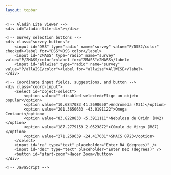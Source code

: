 ```yaml
---
layout: topbar
--- 
```

<!DOCTYPE html>
<html lang="es">

<head>
    <title>Zoom en Aladin</title>
    <script type="text/javascript" src="https://aladin.cds.unistra.fr/AladinLite/api/v3/latest/aladin.js" charset="utf-8"></script>
    <script src="https://code.jquery.com/jquery-3.6.0.min.js"></script>
    <link rel="stylesheet" href="https://nicomedinap.github.io/decosmos/PublicCSS/Zoom.css">
</head>
<body>

    <!-- Aladin Lite viewer -->
    <div id="aladin-lite-div"></div>

    <!-- Survey selection buttons -->
    <div class="survey-buttons">
        <input id="DSS" type="radio" name="survey" value="P/DSS2/color" checked><label for="DSS">DSS color</label>
        <input id="2MASS" type="radio" name="survey" value="P/2MASS/color"><label for="2MASS">2MASS</label>
        <input id="allwise" type="radio" name="survey" value="P/allWISE/color"><label for="allwise">AllWISE</label>
    </div>

    <!-- Coordinate input fields, suggestions, and button -->
    <div class="coord-input">
        <select id="object-select">
            <option value="" disabled selected>Elige un objeto popular</option>
            <option value="10.6847083 41.2690650">Andrómeda (M31)</option>
            <option value="201.3650633 -43.0191122">Omega Centauri</option>
            <option value="83.8220833 -5.3911111">Nebulosa de Orión (M42)</option>
            <option value="187.2779159 2.0523872">Cúmulo de Virgo (M87)</option>
            <option value="271.259639 -24.417031">SMACS 0723</option>
        </select>
        <input id="ra" type="text" placeholder="Enter RA (degrees)" />
        <input id="dec" type="text" placeholder="Enter Dec (degrees)" />
        <button id="start-zoom">Hacer Zoom</button>
    </div>

    <!-- JavaScript -->
<script>
    $(document).ready(function() {
        // Initialize AladinLite with a small FoV
        let aladin = A.aladin('#aladin-lite-div', {
            survey: "P/DSS2/color",
            fov: 0.1,  // Start with a small FoV
            target: "159.21271 -58.62052"  // Initial coordinates to center on
        });

        let initialFov = 0.1;  // Initial small FoV
        let maxFov = 360;  // Maximum FoV after zooming out
        let zoomSpeed = 1.02;  // Zoom speed factor (greater than 1 means zooming out)
        let intervalTime = 50;  // Time in milliseconds between each zoom step
        let zoomInterval;


        // Display the image and start the fade-in effect
        aladin.displayJPG('https://cdn.esawebb.org/archives/images/screen/weic2205a.jpg', null, function(ra, dec, fov) {
            // Set up the overlay and initialize opacity to 0
            overlay = aladin.getOverlayImageLayer();
            fadeInImage();
            return true;
            });




        function startZoomOut(targetCoords) {
            clearInterval(zoomInterval);  // Clear any previous zoom intervals
            aladin.gotoObject(targetCoords);  // Go to the new coordinates
            aladin.setFov(initialFov);  // Reset the FoV to the initial small value 

            zoomInterval = setInterval(function() {
                let currentFov = aladin.getFov()[0];  // Get the current FoV
                
                if (currentFov < maxFov) {
                    // Zoom out by increasing the FoV
                    aladin.setFov(currentFov * zoomSpeed);
                } else {
                    // Stop the zooming animation
                    clearInterval(zoomInterval);
                }
            }, intervalTime);
        }

        // Automatic zoom out after 5 seconds
        setTimeout(function() {
            let targetCoords = "159.21271 -58.62052";  // Coordinates 
            startZoomOut(targetCoords);
        }, 8000);

        // Event handler for the Start Zoom button
        $('#start-zoom').click(function() {
            let ra = $('#ra').val().trim();
            let dec = $('#dec').val().trim();
            
            if (ra && dec) {
                let targetCoords = `${ra} ${dec}`;
                startZoomOut(targetCoords);
            } else {
                alert("Please enter valid RA and Dec coordinates.");
            }
        });

        // Event handler for the object selection dropdown
        $('#object-select').change(function() {
            let coords = $(this).val().split(" ");
            $('#ra').val(coords[0]);
            $('#dec').val(coords[1]);
        });

        // Update survey image on radio button change
        $('input[name=survey]').change(function() {
            let selectedSurvey = $(this).val();
            aladin.setImageSurvey(selectedSurvey);
        });
    });
</script>

</body>
</html>